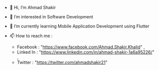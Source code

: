 - 👋 Hi, I’m Ahmad Shakir

- 👀 I’m interested in Software Development

- 🌱 I’m currently learning Mobile Application Development using Flutter

- 📫 How to reach me :  

  - Facebook  : "https://www.facebook.com/Ahmad.Shakir.Khalid" ,
  - Linked In : "https://www.linkedin.com/in/ahmad-shakir-1a6a95226/" , 
  - Twitter   : "https://twitter.com/ahmadshakir21"

<!---
ahmadshakir21/ahmadshakir21 is a ✨ special ✨ repository because its `README.md` (this file) appears on your GitHub profile.
You can click the Preview link to take a look at your changes.
--->
